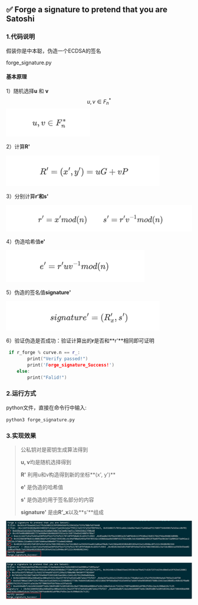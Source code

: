 ## ✅ Forge a signature to pretend that you are Satoshi

### 1.代码说明

假装你是中本聪，伪造一个ECDSA的签名 

forge_signature.py

#### 基本原理

1）随机选择**u** 和 **v**
$$
u,v \in F_{n}^{*}
$$
![](https://github.com/lunan0320/Crypto_projects/blob/main/7.Forge_a_signature/img/1.png)

2）计算**R'**

![](https://github.com/lunan0320/Crypto_projects/blob/main/7.Forge_a_signature/img/2.png)

3）分别计算**r‘**和**s'**

![](https://github.com/lunan0320/Crypto_projects/blob/main/7.Forge_a_signature/img/3.png)

4）伪造哈希值**e'**

![](https://github.com/lunan0320/Crypto_projects/blob/main/7.Forge_a_signature/img/4.png)

5）伪造的签名值**signature'**

![](https://github.com/lunan0320/Crypto_projects/blob/main/7.Forge_a_signature/img/5.png)

6）验证伪造是否成功：验证计算出的**r**是否和**r'**相同即可证明

```c++
 if r_forge % curve.n == r_:
        print("Verify passed!")
        print('Forge_signature_Success!')
    else:
        print("Falid!")
```

### 2.运行方式

python文件，直接在命令行中输入:

`python3 forge_signature.py`

### 3.实现效果

> 公私钥对是密钥生成算法得到
>
> **u, v**均是随机选择得到
>
> **R'** 利用u和v构造得到新的坐标**(x', y')**
>
> **e'** 是伪造的哈希值
>
> **s'** 是伪造的用于签名部分的内容
>
> **signature'** 是由**R’_x**以及**s'**组成

![](https://github.com/lunan0320/Crypto_projects/blob/main/7.Forge_a_signature/img/forge_1.png)



![](https://github.com/lunan0320/Crypto_projects/blob/main/7.Forge_a_signature/img/forge_2.png)